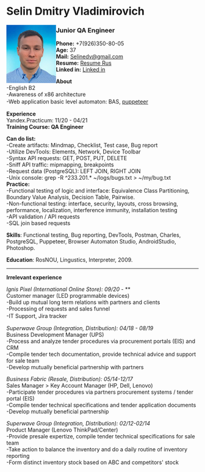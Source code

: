 
# Selin Dmitry Vladimirovich 

<img src="https://raw.githubusercontent.com/Selinedv/selinedv.github.io/main/resumephoto.jpg" align="left" alt="image" width="130" />  <cut/>

### **Junior QA Engineer** 
**Phone:** +7(926)350-80-05<br clear="side"/>
**Age:** 37 <br clear="side"/>
**Mail:** Selinedv@gmail.com <br clear="side"/>
**Resume:** [Resume Rus](https://github.com/Selinedv/selinedv.github.io/raw/main/Selin%20QC%20trainee.pdf "Download 500KB pdf file") <br clear="side"/>
**Linked in:** [Linked in](https://linkedin.com/in/dmitry-selin-a71085211 "You need VPN for that") <br clear="side"/>

**About** <br clear="side"/>
-English B2 <br clear="side"/>
-Awareness of x86 architecture <br clear="side"/>
-Web application basic level automaton: BAS, [puppeteer](https://youtu.be/hSY4BcvlmOI "Tiny U-tube video of how to autoupdate CV on hh.ru")ㅤ

**Experience** <br clear="side"/>
Yandex.Practicum: 11/20 - 04/21  <br clear="side"/>
**Training Course: QA Engineer** <br clear="side"/>

**Can do list:** <br clear="side"/>
    -Create artifacts: Mindmap, Checklist, Test case, Bug report <br clear="side"/>
    -Utilize DevTools: Elements, Network, Device Toolbar <br clear="side"/>
    -Syntax API requests: GET, POST, PUT, DELETE <br clear="side"/>
    -Sniff API traffic: mipmapping, breakpoints <br clear="side"/>
    -Request data (PostgreSQL): LEFT JOIN, RIGHT JOIN <br clear="side"/>
    -Unix console: grep -R ^233.201.* ~/logs/bugs.txt > ~/my/bug.txt <br clear="side"/>
**Practice:** <br clear="side"/>
    -Functional testing of logic and interface: Equivalence Class Partitioning, Boundary Value Analysis, Decision Table, Pairwise. <br clear="side"/>
    -Non-functional testing: interface, security, layouts, cross browsing, performance, localization, interference immunity, installation testing <br clear="side"/>
    -API validation / API requests <br clear="side"/>
    -SQL join based requests <br clear="side"/>

**Skills**: Functional testing, Bug reporting, DevTools, Postman, Charles, PostgreSQL, Puppeteer, Browser Automaton Studio, AndroidStudio, Photoshop.

**Education**: 
RosNOU, Lingustics, Interpreter, 2009.

***

**Irrelevant experience**

_Ignis Pixel (International Online Store): 09/20_ - *\* <br clear="side"/>
Customer manager (LED programmable devices)<br clear="side"/> 
-Build up mutual long term relations with partners and clients<br clear="side"/> 
-Processing of requests and sales funnel<br clear="side"/> 
-IT Support, Jira trackerㅤ<br clear="side"/> 

_Superwave Group (Integration, Distribution): 04/18 - 08/19_ <br clear="side"/>
Business Development Manager (UPS)<br clear="side"/>
-Process and analyze tender procedures via procurement portals (EIS) and CRM <br clear="side"/>
-Compile tender tech documentation, provide technical advice and support for sale team <br clear="side"/>
-Develop mutually beneficial partnership with partners<br clear="side"/>

_Business Fabric (Resale, Distribution): 05/14-12/17_ <br clear="side"/>
Sales Manager > Key Account Manager (HP, Dell, Lenovo) <br clear="side"/>
-Participate tender prоcedures via partners procurement systems / tender portal (EIS) <br clear="side"/>
-Compile tender technical specifications and tender application documents <br clear="side"/>
-Develop mutually beneficial partnership<br clear="side"/>

_Superwave Group (Integration, Distribution): 02/12-02/14_ <br clear="side"/>
Product Manager (Lenovo ThinkPad/Center) <br clear="side"/>
-Provide presale expertize, compile tender technical specifications for sale team <br clear="side"/>
-Take action to balance the inventory and do a daily routine of inventory reporting <br clear="side"/>
-Form distinct inventory stock based on ABC and competitors' stock <br clear="side"/>


